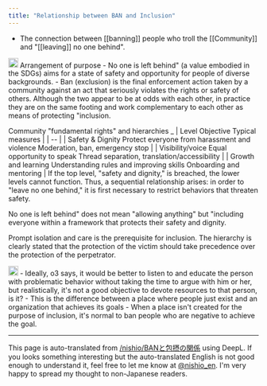```yaml
---
title: "Relationship between BAN and Inclusion"
---
```


- The connection between [[banning]] people who troll the [[Community]] and "[[leaving]] no one behind".

<img src='https://scrapbox.io/api/pages/nishio-en/o3/icon' alt='o3.icon' height="19.5"/>
Arrangement of purpose
- No one is left behind" (a value embodied in the SDGs) aims for a state of safety and opportunity for people of diverse backgrounds.
- Ban (exclusion) is the final enforcement action taken by a community against an act that seriously violates the rights or safety of others.
Although the two appear to be at odds with each other, in practice they are on the same footing and work complementary to each other as means of protecting "inclusion.

Community "fundamental rights" and hierarchies
_
| Level Objective Typical measures |
| -- |
| Safety & Dignity Protect everyone from harassment and violence Moderation, ban, emergency stop |
| Visibility/voice Equal opportunity to speak Thread separation, translation/accessibility |
| Growth and learning Understanding rules and improving skills Onboarding and mentoring |
If the top level, "safety and dignity," is breached, the lower levels cannot function.
Thus, a sequential relationship arises: in order to "leave no one behind," it is first necessary to restrict behaviors that threaten safety.

No one is left behind" does not mean "allowing anything" but "including everyone within a framework that protects their safety and dignity.

Prompt isolation and care is the prerequisite for inclusion. The hierarchy is clearly stated that the protection of the victim should take precedence over the protection of the perpetrator.

<img src='https://scrapbox.io/api/pages/nishio-en/nishio/icon' alt='nishio.icon' height="19.5"/>
- Ideally, o3 says, it would be better to listen to and educate the person with problematic behavior without taking the time to argue with him or her, but realistically, it's not a good objective to devote resources to that person, is it?
    - This is the difference between a place where people just exist and an organization that achieves its goals
    - When a place isn't created for the purpose of inclusion, it's normal to ban people who are negative to achieve the goal.


---
This page is auto-translated from [/nishio/BANと包摂の関係](https://scrapbox.io/nishio/BANと包摂の関係) using DeepL. If you looks something interesting but the auto-translated English is not good enough to understand it, feel free to let me know at [@nishio_en](https://twitter.com/nishio_en). I'm very happy to spread my thought to non-Japanese readers.